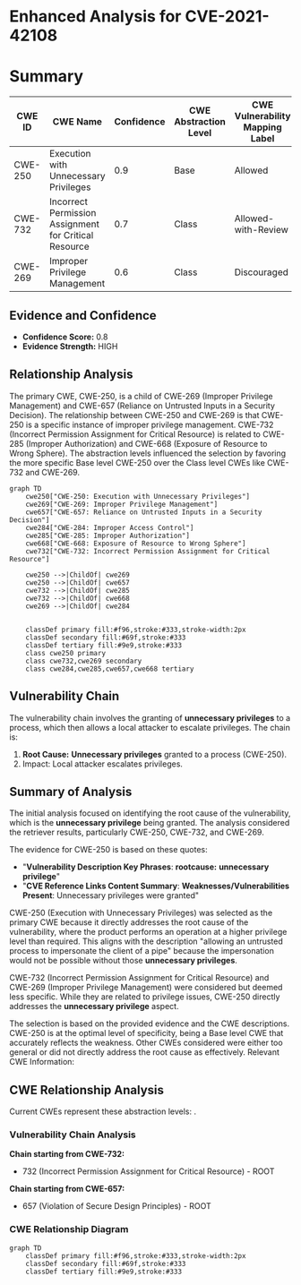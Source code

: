 # Enhanced Analysis for CVE-2021-42108

# Summary
| CWE ID | CWE Name | Confidence | CWE Abstraction Level | CWE Vulnerability Mapping Label | CWE-Vulnerability Mapping Notes |
|---|---|---|---|---|---|
| CWE-250 | Execution with Unnecessary Privileges | 0.9 | Base | Allowed | Primary CWE |
| CWE-732 | Incorrect Permission Assignment for Critical Resource | 0.7 | Class | Allowed-with-Review | Secondary Candidate |
| CWE-269 | Improper Privilege Management | 0.6 | Class | Discouraged | Secondary Candidate |

## Evidence and Confidence

*   **Confidence Score:** 0.8
*   **Evidence Strength:** HIGH

## Relationship Analysis
The primary CWE, CWE-250, is a child of CWE-269 (Improper Privilege Management) and CWE-657 (Reliance on Untrusted Inputs in a Security Decision). The relationship between CWE-250 and CWE-269 is that CWE-250 is a specific instance of improper privilege management. CWE-732 (Incorrect Permission Assignment for Critical Resource) is related to CWE-285 (Improper Authorization) and CWE-668 (Exposure of Resource to Wrong Sphere). The abstraction levels influenced the selection by favoring the more specific Base level CWE-250 over the Class level CWEs like CWE-732 and CWE-269.

```mermaid
graph TD
    cwe250["CWE-250: Execution with Unnecessary Privileges"]
    cwe269["CWE-269: Improper Privilege Management"]
    cwe657["CWE-657: Reliance on Untrusted Inputs in a Security Decision"]
    cwe284["CWE-284: Improper Access Control"]
    cwe285["CWE-285: Improper Authorization"]
    cwe668["CWE-668: Exposure of Resource to Wrong Sphere"]
    cwe732["CWE-732: Incorrect Permission Assignment for Critical Resource"]

    cwe250 -->|ChildOf| cwe269
    cwe250 -->|ChildOf| cwe657
    cwe732 -->|ChildOf| cwe285
    cwe732 -->|ChildOf| cwe668
    cwe269 -->|ChildOf| cwe284
    

    classDef primary fill:#f96,stroke:#333,stroke-width:2px
    classDef secondary fill:#69f,stroke:#333
    classDef tertiary fill:#9e9,stroke:#333
    class cwe250 primary
    class cwe732,cwe269 secondary
    class cwe284,cwe285,cwe657,cwe668 tertiary
```

## Vulnerability Chain
The vulnerability chain involves the granting of **unnecessary privileges** to a process, which then allows a local attacker to escalate privileges. The chain is:
1.  **Root Cause:** **Unnecessary privileges** granted to a process (CWE-250).
2.  Impact: Local attacker escalates privileges.

## Summary of Analysis
The initial analysis focused on identifying the root cause of the vulnerability, which is the **unnecessary privilege** being granted. The analysis considered the retriever results, particularly CWE-250, CWE-732, and CWE-269.

The evidence for CWE-250 is based on these quotes:
*   "**Vulnerability Description Key Phrases**: **rootcause:** **unnecessary privilege**"
*   "**CVE Reference Links Content Summary**: **Weaknesses/Vulnerabilities Present**: Unnecessary privileges were granted"

CWE-250 (Execution with Unnecessary Privileges) was selected as the primary CWE because it directly addresses the root cause of the vulnerability, where the product performs an operation at a higher privilege level than required. This aligns with the description "allowing an untrusted process to impersonate the client of a pipe" because the impersonation would not be possible without those **unnecessary privileges**.

CWE-732 (Incorrect Permission Assignment for Critical Resource) and CWE-269 (Improper Privilege Management) were considered but deemed less specific. While they are related to privilege issues, CWE-250 directly addresses the **unnecessary privilege** aspect.

The selection is based on the provided evidence and the CWE descriptions. CWE-250 is at the optimal level of specificity, being a Base level CWE that accurately reflects the weakness. Other CWEs considered were either too general or did not directly address the root cause as effectively.
Relevant CWE Information:


## CWE Relationship Analysis

Current CWEs represent these abstraction levels: .


### Vulnerability Chain Analysis

**Chain starting from CWE-732:**
- 732 (Incorrect Permission Assignment for Critical Resource) - ROOT


**Chain starting from CWE-657:**
- 657 (Violation of Secure Design Principles) - ROOT



### CWE Relationship Diagram

```mermaid
graph TD
    classDef primary fill:#f96,stroke:#333,stroke-width:2px
    classDef secondary fill:#69f,stroke:#333
    classDef tertiary fill:#9e9,stroke:#333
```